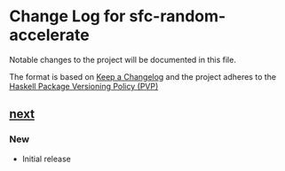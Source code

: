 # Change Log for sfc-random-accelerate

Notable changes to the project will be documented in this file.

The format is based on [Keep a Changelog](http://keepachangelog.com/) and the
project adheres to the [Haskell Package Versioning
Policy (PVP)](https://pvp.haskell.org)

## [next]
### New
  * Initial release


[next]:   https://github.com/tmcdonell/sfc-random-accelerate/compare/...HEAD


